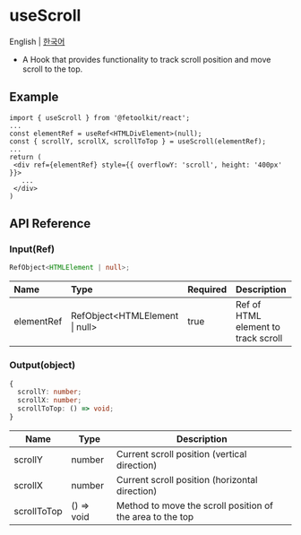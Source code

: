 # useScroll

English | [한국어](./useScroll_kr.md)

- A Hook that provides functionality to track scroll position and move scroll to the top.

## Example

```tsx
import { useScroll } from '@fetoolkit/react';
...
const elementRef = useRef<HTMLDivElement>(null);
const { scrollY, scrollX, scrollToTop } = useScroll(elementRef);
...
return (
 <div ref={elementRef} style={{ overflowY: 'scroll', height: '400px' }}>
   ...
 </div>
)
```

## API Reference

### Input(Ref)

```typescript
RefObject<HTMLElement | null>;
```

| Name       | Type                           | Required | Description                         |
| :--------- | :----------------------------- | :------- | :---------------------------------- |
| elementRef | RefObject<HTMLElement \| null> | true     | Ref of HTML element to track scroll |

### Output(object)

```typescript
{
  scrollY: number;
  scrollX: number;
  scrollToTop: () => void;
}
```

| Name        | Type       | Description                                               |
| ----------- | ---------- | --------------------------------------------------------- |
| scrollY     | number     | Current scroll position (vertical direction)              |
| scrollX     | number     | Current scroll position (horizontal direction)            |
| scrollToTop | () => void | Method to move the scroll position of the area to the top |

